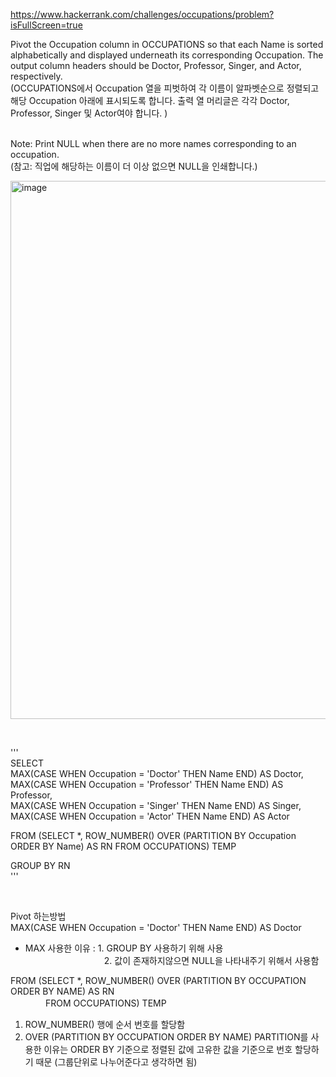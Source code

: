 https://www.hackerrank.com/challenges/occupations/problem?isFullScreen=true  

Pivot the Occupation column in OCCUPATIONS so that each Name is sorted alphabetically and displayed underneath its corresponding Occupation. The output column headers should be Doctor, Professor, Singer, and Actor, respectively.  
(OCCUPATIONS에서 Occupation 열을 피벗하여 각 이름이 알파벳순으로 정렬되고 해당 Occupation 아래에 표시되도록 합니다. 출력 열 머리글은 각각 Doctor, Professor, Singer 및 Actor여야 합니다.
)  
&nbsp;

Note: Print NULL when there are no more names corresponding to an occupation.  
(참고: 직업에 해당하는 이름이 더 이상 없으면 NULL을 인쇄합니다.)  

<img width="861" alt="image" src="https://github.com/Jihoon0309/SQL/assets/130656475/a82ed00f-ab4c-414d-a6a5-80fee0ddad99">  

&nbsp;

'''  
SELECT   
MAX(CASE WHEN Occupation = 'Doctor' THEN Name END) AS Doctor,  
MAX(CASE WHEN Occupation = 'Professor' THEN Name END) AS Professor,  
MAX(CASE WHEN Occupation = 'Singer' THEN Name END) AS Singer,  
MAX(CASE WHEN Occupation = 'Actor' THEN Name END) AS Actor  

FROM (SELECT *, ROW_NUMBER() OVER (PARTITION BY Occupation ORDER BY Name) AS RN
      FROM OCCUPATIONS) TEMP  
      
GROUP BY RN  
'''
&nbsp;

&nbsp;

Pivot 하는방법  
MAX(CASE WHEN Occupation = 'Doctor' THEN Name END) AS Doctor  
- MAX 사용한 이유 : 1. GROUP BY 사용하기 위해 사용  
  　　　　　　　　　2. 값이 존재하지않으면 NULL을 나타내주기 위해서 사용함  

FROM (SELECT *, ROW_NUMBER() OVER (PARTITION BY OCCUPATION ORDER BY NAME) AS RN  
　　　　FROM OCCUPATIONS) TEMP  
1. ROW_NUMBER() 행에 순서 번호를 할당함
2. OVER (PARTITION BY OCCUPATION ORDER BY NAME) PARTITION를 사용한 이유는 ORDER BY 기준으로 정렬된 값에 고유한 값을 기준으로 번호 할당하기 때문 (그룹단위로 나누어준다고 생각하면 됨)
